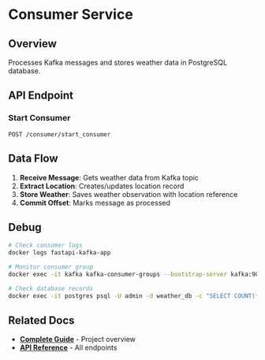 # Consumer Service

## Overview
Processes Kafka messages and stores weather data in PostgreSQL database.

## API Endpoint

### Start Consumer
```http
POST /consumer/start_consumer
```



## Data Flow

1. **Receive Message**: Gets weather data from Kafka topic
2. **Extract Location**: Creates/updates location record
3. **Store Weather**: Saves weather observation with location reference
4. **Commit Offset**: Marks message as processed


## Debug

```bash
# Check consumer logs
docker logs fastapi-kafka-app

# Monitor consumer group
docker exec -it kafka kafka-consumer-groups --bootstrap-server kafka:9092 --describe --group weather-consumer-group

# Check database records
docker exec -it postgres psql -U admin -d weather_db -c "SELECT COUNT(*) FROM \"Weather\";"
```

## Related Docs

- **[Complete Guide](./README.md)** - Project overview
- **[API Reference](./api.md)** - All endpoints
